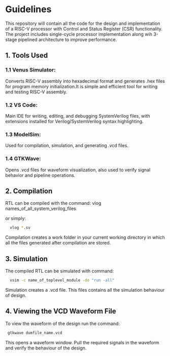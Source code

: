 # Guidelines
This repository will contain all the code for the design and implementation of a RISC-V processor with Control and Status Register (CSR) functionality. The project includes single-cycle processor implementation along wih 3-stage pipelined architecture to improve performance.

## 1. Tools Used
### 1.1 Venus Simulator:

Converts RISC-V assembly into hexadecimal format and generates .hex files for program memory initialization.It is simple and efficient tool for writing and testing RISC-V assembly.
### 1.2 VS Code:

Main IDE for writing, editing, and debugging SystemVerilog files, with extensions installed for Verilog/SystemVerilog syntax highlighting.
### 1.3 ModelSim:

Used for compilation, simulation, and generating .vcd files.
### 1.4 GTKWave:

Opens .vcd files for waveform visualization, also used to verify signal behavior and pipeline operations.
##  2. Compilation

RTL can be compiled with the command: vlog names_of_all_system_verilog_files

or simply:
```bash
  vlog *.sv
```
Compilation creates a work folder in your current working directory in which all the files generated after compilation are stored.

## 3. Simulation

The compiled RTL can be simulated with command:
```bash
  vsim -c name_of_toplevel_module -do "run -all"
```
Simulation creates a .vcd file. This files contains all the simulation behaviour of design.

## 4. Viewing the VCD Waveform File

To view the waveform of the design run the command:

```bash
 gtkwave dumfile_name.vcd 
```
This opens a waveform window. Pull the required signals in the waveform and verify the behaviour of the design.
